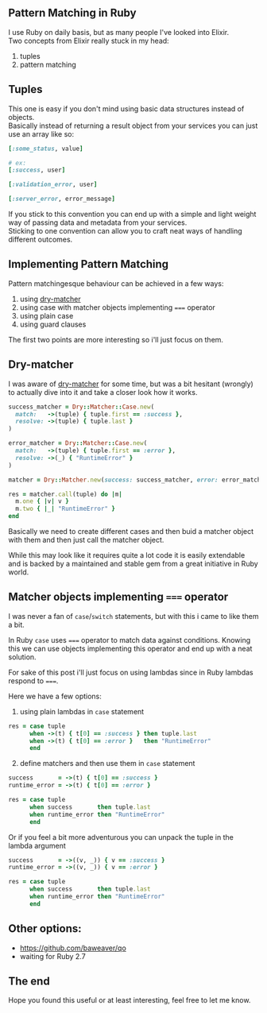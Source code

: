 ## Pattern Matching in Ruby

I use Ruby on daily basis, but as many people I've looked into Elixir.  
Two concepts from Elixir really stuck in my head:

  1. tuples
  2. pattern matching

## Tuples
This one is easy if you don't mind using basic data structures instead of objects.  
Basically instead of returning a result object from your services you can just use an array like so:

```ruby
[:some_status, value]

# ex:
[:success, user]

[:validation_error, user]

[:server_error, error_message]
```

If you stick to this convention you can end up with a simple and light weight way of passing data and metadata
from your services.  
Sticking to one convention can allow you to craft neat ways of handling different outcomes.  

## Implementing Pattern Matching

Pattern matchingesque behaviour can be achieved in a few ways:
  1. using [dry-matcher](https://dry-rb.org/gems/dry-matcher/)
  2. using case with matcher objects implementing `===` operator
  3. using plain case
  4. using guard clauses

The first two points are more interesting so i'll just focus on them.

## Dry-matcher

I was aware of [dry-matcher](https://dry-rb.org/gems/dry-matcher/) for some time,
but was a bit hesitant (wrongly) to actually dive into it and take a closer look how it works.

```ruby
success_matcher = Dry::Matcher::Case.new(
  match:   ->(tuple) { tuple.first == :success },
  resolve: ->(tuple) { tuple.last }
)

error_matcher = Dry::Matcher::Case.new(
  match:   ->(tuple) { tuple.first == :error },
  resolve: ->(_) { "RuntimeError" }
)

matcher = Dry::Matcher.new(success: success_matcher, error: error_matcher)

res = matcher.call(tuple) do |m|
  m.one { |v| v }
  m.two { |_| "RuntimeError" }
end
```

Basically we need to create different cases and then buid a matcher object with them and then just call the matcher object.

While this may look like it requires quite a lot code it is easily extendable and is backed by a maintained and stable gem from
a great initiative in Ruby world.


## Matcher objects implementing `===` operator

I was never a fan of `case`/`switch` statements, but with this i came to like them a bit.

In Ruby `case` uses `===` operator to match data against conditions. Knowing this we can use objects
implementing this operator and end up with a neat solution.

For sake of this post i'll just focus on using lambdas since in Ruby lambdas respond to `===`.

Here we have a few options:

1. using plain lambdas in `case` statement

  ```ruby
  res = case tuple
        when ->(t) { t[0] == :success } then tuple.last
        when ->(t) { t[0] == :error }   then "RuntimeError"
        end
  ```

2. define matchers and then use them in `case` statement

  ```ruby
  success       = ->(t) { t[0] == :success }
  runtime_error = ->(t) { t[0] == :error }

  res = case tuple
        when success       then tuple.last
        when runtime_error then "RuntimeError"
        end
  ```

  Or if you feel a bit more adventurous you can unpack the tuple in the lambda argument

  ```ruby
  success       = ->((v, _)) { v == :success }
  runtime_error = ->((v, _)) { v == :error }

  res = case tuple
        when success       then tuple.last
        when runtime_error then "RuntimeError"
        end
```

## Other options:
  - https://github.com/baweaver/qo
  - waiting for Ruby 2.7

## The end

Hope you found this useful or at least interesting, feel free to let me know.
